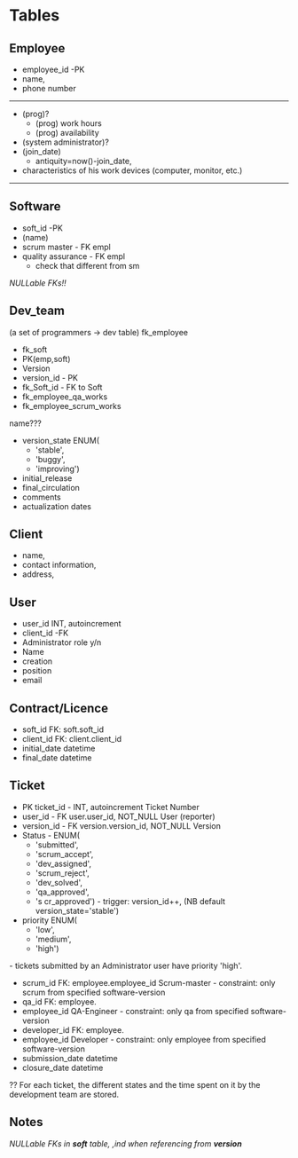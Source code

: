 # Tables

## Employee

* employee_id   -PK
* name,
* phone number

---

* (prog)?
  * (prog) work hours
  * (prog) availability
* (system administrator)?
* (join_date)
  * antiquity=now()-join_date,
* characteristics of his work devices (computer, monitor, etc.)

---

## Software

* soft_id        -PK
* (name)
* scrum master        - FK empl
* quality assurance    - FK empl
  * check that different from sm

*NULLable FKs!!*

## Dev_team

(a set of programmers -> dev table)
fk_employee

* fk_soft
* PK(emp,soft)
* Version
* version_id    - PK
* fk_Soft_id    - FK to Soft
* fk_employee_qa_works
* fk_employee_scrum_works

name???

* version_state ENUM(
  * 'stable',
  * 'buggy',
  * 'improving')
* initial_release
* final_circulation
* comments
* actualization dates

## Client

* name,
* contact information,
* address,

## User

* user_id        INT, autoincrement
* client_id        -FK
* Administrator role y/n
* Name
* creation
* position
* email

## Contract/Licence

* soft_id            FK: soft.soft_id
* client_id          FK: client.client_id
* initial_date        datetime
* final_date        datetime

## Ticket

* PK ticket_id    - INT, autoincrement        Ticket Number
* user_id    - FK user.user_id, NOT_NULL        User (reporter)
* version_id    - FK version.version_id, NOT_NULL    Version
* Status        - ENUM(
  * 'submitted',
  * 'scrum_accept',
  * 'dev_assigned',
  * 'scrum_reject',
  * 'dev_solved',
  * 'qa_approved',
  * 's cr_approved')
\- trigger: version_id++, (NB default version_state='stable')
* priority        ENUM(
  * 'low',
  * 'medium',
  * 'high')

\- tickets submitted by an Administrator user have priority 'high'.

* scrum_id        FK: employee.employee_id        Scrum-master
    \- constraint: only scrum from specified software-version
* qa_id            FK: employee.
* employee_id        QA-Engineer
    \- constraint: only qa from specified software-version
* developer_id        FK: employee.
* employee_id        Developer
    \- constraint: only employee from specified software-version
* submission_date    datetime
* closure_date        datetime

?? For each ticket, the different states and the time spent on it by the development team are stored.

## Notes

*NULLable FKs in __soft__ table, ,ind when referencing from __version__*
